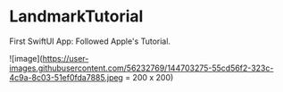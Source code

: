 # LandmarkTutorial

First SwiftUI App: Followed Apple's Tutorial.

![image](https://user-images.githubusercontent.com/56232769/144703275-55cd56f2-323c-4c9a-8c03-51ef0fda7885.jpeg = 200 x 200)
